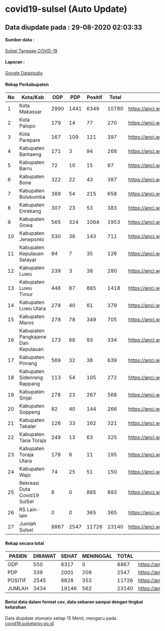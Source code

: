 
# covid19-sulsel (Auto Update)

## Data diupdate pada : 29-08-2020 02:03:33

#### Sumber data :
[Sulsel Tanggap COVID-19](https://covid19.sulselprov.go.id)

#### Laporan :
[Google Datastudio](https://datastudio.google.com/s/jythWGc1j4w)

#### Rekap Perkabupaten 
|No|Kota/Kab|ODP|PDP|Positif|Total|Link|
| --- | --- | --- | --- | --- | --- | --- |
|1|Kota Makassar|2990|1441|6349|10780|https://anci.web.id/cor/kota_makassar|
|2|Kota Palopo|179|14|77|270|https://anci.web.id/cor/kota_palopo|
|3|Kota Parepare|167|109|121|397|https://anci.web.id/cor/kota_parepare|
|4|Kabupaten Bantaeng|171|3|94|268|https://anci.web.id/cor/kabupaten_bantaeng|
|5|Kabupaten Barru|72|10|15|97|https://anci.web.id/cor/kabupaten_barru|
|6|Kabupaten Bone|322|22|43|387|https://anci.web.id/cor/kabupaten_bone|
|7|Kabupaten Bulukumba|389|54|215|658|https://anci.web.id/cor/kabupaten_bulukumba|
|8|Kabupaten Enrekang|307|23|53|383|https://anci.web.id/cor/kabupaten_enrekang|
|9|Kabupaten Gowa|565|324|1064|1953|https://anci.web.id/cor/kabupaten_gowa|
|10|Kabupaten Jeneponto|530|38|143|711|https://anci.web.id/cor/kabupaten_jeneponto|
|11|Kabupaten Kepulauan Selayar|84|7|35|126|https://anci.web.id/cor/kabupaten_kepulauan_selayar|
|12|Kabupaten Luwu|239|3|38|280|https://anci.web.id/cor/kabupaten_luwu|
|13|Kabupaten Luwu Timur|446|87|885|1418|https://anci.web.id/cor/kabupaten_luwu_timur|
|14|Kabupaten Luwu Utara|278|40|61|379|https://anci.web.id/cor/kabupaten_luwu_utara|
|15|Kabupaten Maros|278|78|349|705|https://anci.web.id/cor/kabupaten_maros|
|16|Kabupaten Pangkajene Dan Kepulauan|173|68|93|334|https://anci.web.id/cor/kabupaten_pangkajene_dan_kepulauan|
|17|Kabupaten Pinrang|569|32|38|639|https://anci.web.id/cor/kabupaten_pinrang|
|18|Kabupaten Sidenreng Rappang|113|54|105|272|https://anci.web.id/cor/kabupaten_sidenreng_rappang|
|19|Kabupaten Sinjai|278|23|267|568|https://anci.web.id/cor/kabupaten_sinjai|
|20|Kabupaten Soppeng|82|40|144|266|https://anci.web.id/cor/kabupaten_soppeng|
|21|Kabupaten Takalar|126|33|162|321|https://anci.web.id/cor/kabupaten_takalar|
|22|Kabupaten Tana Toraja|249|13|63|325|https://anci.web.id/cor/kabupaten_tana_toraja|
|23|Kabupaten Toraja Utara|178|6|11|195|https://anci.web.id/cor/kabupaten_toraja_utara|
|24|Kabupaten Wajo|74|25|51|150|https://anci.web.id/cor/kabupaten_wajo|
|25|Rekreasi Duta Covid19 SulSel|8|0|885|893|https://anci.web.id/cor/rekreasi_duta_covid19_sulsel|
|26|RS Lain-lain|0|0|365|365|https://anci.web.id/cor/rs_lain-lain|
|27|Jumlah Sulsel|8867|2547|11726|23140|https://anci.web.id/cor/jumlah_sulsel|

#### Rekap secara total

| PASIEN | DIRAWAT | SEHAT | MENINGGAL | TOTAL | LINK |
| ---- | -------- | ---- | ---- |  ---- | ---- |
| ODP | 550 | 8317 | 0 | 8867 | https://anci.web.id/cor/odp_detail.html |
| PDP | 339 | 2001 | 209 | 2547 | https://anci.web.id/cor/pdp_detail.html |
| POSITIF | 2545 | 8828 | 353 | 11726 | https://anci.web.id/cor/positif_detail.html |
| JUMLAH | 3434 | 19146 | 562 | 23140 | https://anci.web.id/cor/jumlah_sulsel/ |

 
#### Berisi data dalam format csv, data sebaran sampai dengan tingkat kelurahan

Data diupdate otomatis setiap 15 Menit, mengacu pada [covid19.sulselprov.go.id](https://covid19.sulselprov.go.id)

